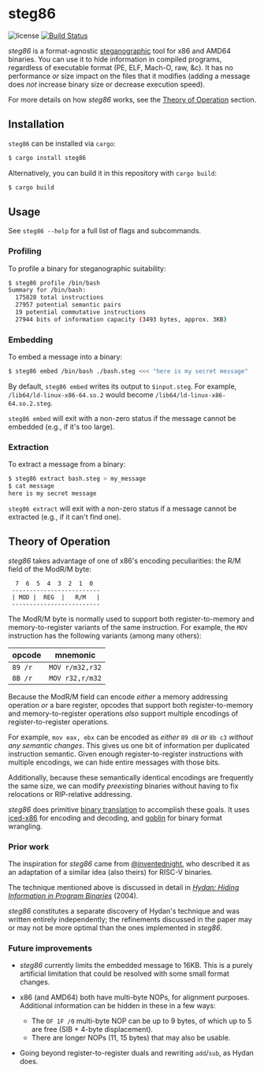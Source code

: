 steg86
======

![license](https://raster.shields.io/badge/license-MIT%20with%20restrictions-green.png)
[![Build Status](https://img.shields.io/github/workflow/status/woodruffw/steg86/CI/master)](https://github.com/woodruffw/steg86/actions?query=workflow%3ACI)

*steg86* is a format-agnostic [steganographic](https://en.wikipedia.org/wiki/Steganography) tool
for x86 and AMD64 binaries. You can use it to hide information in compiled programs, regardless of
executable format (PE, ELF, Mach-O, raw, &amp;c). It has no performance *or* size impact on the files
that it modifies (adding a message does *not* increase binary size or decrease execution speed).

For more details on how *steg86* works, see the [Theory of Operation](#theory-of-operation) section.

## Installation

`steg86` can be installed via `cargo`:

```bash
$ cargo install steg86
```

Alternatively, you can build it in this repository with `cargo build`:

```bash
$ cargo build
```

## Usage

See `steg86 --help` for a full list of flags and subcommands.

### Profiling

To profile a binary for steganographic suitability:

```bash
$ steg86 profile /bin/bash
Summary for /bin/bash:
  175828 total instructions
  27957 potential semantic pairs
  19 potential commutative instructions
  27944 bits of information capacity (3493 bytes, approx. 3KB)
```

### Embedding

To embed a message into a binary:

```bash
$ steg86 embed /bin/bash ./bash.steg <<< "here is my secret message"
```

By default, `steg86 embed` writes its output to `$input.steg`.
For example, `/lib64/ld-linux-x86-64.so.2` would become `/lib64/ld-linux-x86-64.so.2.steg`.

`steg86 embed` will exit with a non-zero status if the message cannot be embedded (e.g.,
if it's too large).

### Extraction

To extract a message from a binary:

```bash
$ steg86 extract bash.steg > my_message
$ cat message
here is my secret message
```

`steg86 extract` will exit with a non-zero status if a message cannot be extracted (e.g.,
if it can't find one).

## Theory of Operation

*steg86* takes advantage of one of x86's encoding peculiarities: the R/M field
of the ModR/M byte:

```
  7  6  5  4  3  2  1  0
 -------------------------
 | MOD |  REG  |   R/M   |
 -------------------------
```

The ModR/M byte is normally used to support both register-to-memory and memory-to-register variants
of the same instruction. For example, the `MOV` instruction has the following variants
(among many others):

| opcode  | mnemonic        |
----------|------------------
| `89 /r` | `MOV r/m32,r32` |
| `8B /r` | `MOV r32,r/m32` |


Because the ModR/M field can encode *either* a memory addressing operation *or* a bare
register, opcodes that support both register-to-memory and memory-to-register operations *also*
support multiple encodings of register-to-register operations.

For example, `mov eax, ebx` can be encoded as *either* `89 d8` *or* `8b c3` *without any semantic
changes*. This gives us one bit of information per duplicated instruction semantic. Given enough
register-to-register instructions with multiple encodings, we can hide entire messages with those
bits.

Additionally, because these semantically identical encodings are frequently the same size,
we can modify *preexisting* binaries without having to fix relocations or RIP-relative addressing.

*steg86* does primitive [binary translation](https://en.wikipedia.org/wiki/Binary_translation) to
accomplish these goals. It uses [iced-x86](https://github.com/0xd4d/iced) for encoding and
decoding, and [goblin](https://github.com/m4b/goblin) for binary format wrangling.

### Prior work

The inspiration for *steg86* came from [@inventednight](https://github.com/inventednight), who
described it as an adaptation of a similar idea (also theirs) for RISC-V binaries.

The technique mentioned above is discussed in detail in
[*Hydan: Hiding Information in Program Binaries*](http://web4.cs.columbia.edu/~angelos/Papers/hydan.pdf) (2004).

*steg86* constitutes a separate discovery of Hydan's technique and was written entirely
independently; the refinements discussed in the paper may or may not be more optimal than the ones
implemented in *steg86*.

### Future improvements

* *steg86* currently limits the embedded message to 16KB. This is a purely artificial limitation
that could be resolved with some small format changes.

* x86 (and AMD64) both have multi-byte NOPs, for alignment purposes. Additional information can be
hidden in these in a few ways:
  * The `OF 1F /0`  multi-byte NOP can be up to 9 bytes, of which up to 5 are free
  (SIB + 4-byte displacement).
  * There are longer NOPs (11, 15 bytes) that may also be usable.

* Going beyond register-to-register duals and rewriting `add`/`sub`, as Hydan does.


